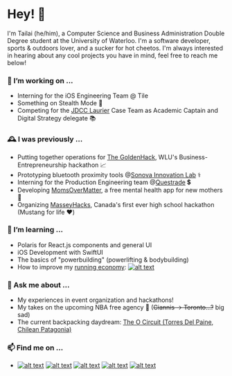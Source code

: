 
# Hey! 👋

I'm Tailai (he/him), a Computer Science and Business Administration Double Degree student at the University of Waterloo. I'm a software developer, sports & outdoors lover, and a sucker for hot cheetos. I'm always interested in hearing about any cool projects you have in mind, feel free to reach me below!

### 🔭 I’m working on ...
- Interning for the iOS Engineering Team @ Tile
- Something on Stealth Mode 🤫
- Competing for the [JDCC Laurier](https://www.instagram.com/jdcclaurier/) Case Team as Academic Captain and Digital Strategy delegate 📚

### 🕰️ I was previously ...
- Putting together operations for [The GoldenHack](https://www.thegoldenhack.ca/), WLU's Business-Entrepreneurship hackathon 📈
- Prototyping bluetooth proximity tools @[Sonova Innovation Lab](https://www.sonova.com/en/sonova-opens-innovation-lab-communitech) ⚕️
- Interning for the Production Engineering team @[Questrade](https://www.questrade.com/home) 💲
- Developing [MomsOverMatter](https://momsovermatter.ca/), a free mental health app for new mothers 👶
- Organizing [MasseyHacks](https://masseyhacks.ca/), Canada's first ever high school hackathon (Mustang for life ❤️)

### 🌱 I’m learning ...
- Polaris for React.js components and general UI
- iOS Development with SwiftUI
- The basics of "powerbuilding" (powerlifting & bodybuilding) 
- How to improve my [running economy](https://www.strava.com/athletes/54716391): [![alt text][6.1]][6]

### 💬 Ask me about ...
- My experiences in event organization and hackathons!
- My takes on the upcoming NBA free agency 🏀 (~~Giannis -> Toronto...?~~ big sad)
- The current backpacking daydream: [The O Circuit (Torres Del Paine, Chilean Patagonia)](https://en.wikipedia.org/wiki/Torres_del_Paine_National_Park)

### 📫 Find me on ...

<!-- icons  -->

[1.1]: http://tailaiwang.me/assets/images/icon_twitter.png (Twitter)
[2.1]: http://tailaiwang.me/assets/images/icon_github.png (GitHub)
[3.1]: http://tailaiwang.me/assets/images/icon_web.png (Portfolio Website)
[4.1]: http://tailaiwang.me/assets/images/icon_linkedin.png (LinkedIn)
[5.1]: http://tailaiwang.me/assets/images/icon_devpost.png (Devpost)
[6.1]:  http://tailaiwang.me/assets/images/icon_strava.png (Strava)

<!-- links to social media accounts -->

[1]: http://www.twitter.com/tailaiwang
[2]: http://www.github.com/tailaiwang
[3]: http://tailaiwang.me/
[4]: https://www.linkedin.com/in/tailai-wang/
[5]: https://devpost.com/tailaiwang
[6]: https://www.strava.com/athletes/54716391

- [![alt text][1.1]][1]
  [![alt text][2.1]][2]
  [![alt text][3.1]][3]
  [![alt text][4.1]][4]
  [![alt text][5.1]][5]





